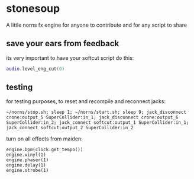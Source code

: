 # stonesoup
A little norns fx engine for anyone to contribute and for any script to share


## save your ears from feedback

its very important to have your softcut script do this:

```lua
audio.level_eng_cut(0)
```

## testing

for testing purposes, to reset and recompile and reconnect jacks:

```
~/norns/stop.sh; sleep 1; ~/norns/start.sh; sleep 9; jack_disconnect crone:output_5 SuperCollider:in_1; jack_disconnect crone:output_6 SuperCollider:in_2; jack_connect softcut:output_1 SuperCollider:in_1; jack_connect softcut:output_2 SuperCollider:in_2
```

turn on all effects from maiden:

```
engine.bpm(clock.get_tempo())
engine.vinyl(1)
engine.phaser(1)
engine.delay(1)
engine.strobe(1)
```
